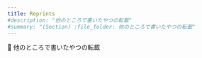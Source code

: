 ```yaml
---
title: Reprints
#description: "他のところで書いたやつの転載"
#summary: "(Section) :file_folder: 他のところで書いたやつの転載"
---
```

:open_file_folder: 他のところで書いたやつの転載